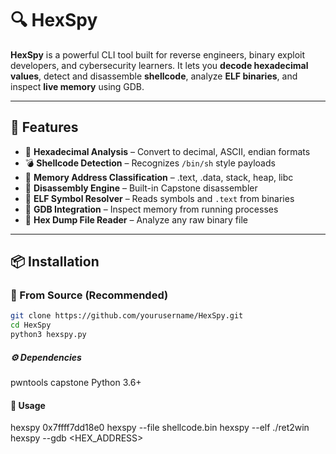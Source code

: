 # 🔍 HexSpy

**HexSpy** is a powerful CLI tool built for reverse engineers, binary exploit developers, and cybersecurity learners. It lets you **decode hexadecimal values**, detect and disassemble **shellcode**, analyze **ELF binaries**, and inspect **live memory** using GDB.

---

## 🚀 Features

- 🔢 **Hexadecimal Analysis** – Convert to decimal, ASCII, endian formats
- 💣 **Shellcode Detection** – Recognizes `/bin/sh` style payloads
- 🧠 **Memory Address Classification** – .text, .data, stack, heap, libc
- 📜 **Disassembly Engine** – Built-in Capstone disassembler
- 🧾 **ELF Symbol Resolver** – Reads symbols and `.text` from binaries
- 🐚 **GDB Integration** – Inspect memory from running processes
- 📂 **Hex Dump File Reader** – Analyze any raw binary file

---

## 📦 Installation

### 🔧 From Source (Recommended)

```bash
git clone https://github.com/yourusername/HexSpy.git
cd HexSpy
python3 hexspy.py
```
##### ⚙️ Dependencies
pwntools
capstone
Python 3.6+

#### 🧪 Usage
hexspy 0x7ffff7dd18e0
hexspy --file shellcode.bin
hexspy --elf ./ret2win
hexspy --gdb <PID> <HEX_ADDRESS>
